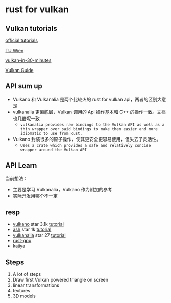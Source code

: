 # rust for vulkan

## Vulkan tutorials

[official tutorials](https://vulkan-tutorial.com/)

[TU Wien](https://www.youtube.com/watch?v=tLwbj9qys18&list=PLmIqTlJ6KsE1Jx5HV4sd2jOe3V1KMHHgn&index=1)

[vulkan-in-30-minutes](https://renderdoc.org/vulkan-in-30-minutes.html)

[Vulkan Guide](https://vkguide.dev/docs/chapter-1/vulkan_command_flow/)

## API sum up

- Vulkano 和 Vulkanalia 是两个比较火的 rust for vulkan api，两者的区别大意是
- vulkanalia 更偏底层，Vulkan 调用的 Api 操作基本和 C++ 的操作一致。文档也几倍呢一致
  - `vulkanalia provides raw bindings to the Vulkan API as well as a thin wrapper over said bindings to make them easier and more idiomatic to use from Rust. `
- Vulkano 封装很多的原子操作，使其更安全更容易使用，但失去了灵活性。
  - `Uses a crate which provides a safe and relatively concise wrapper around the Vulkan API`

## API Learn

当前想法：
- 主要是学习 Vulkanalia，Vulkano 作为附加的参考
- 实际开发用哪个不一定

## resp

- [vulkano](https://github.com/vulkano-rs/vulkano) star 3.1k [tutorial](https://github.com/bwasty/vulkan-tutorial-rs)
- [ash](https://github.com/ash-rs/ash) star 1k [tutorial](https://github.com/unknownue/vulkan-tutorial-rust)
- [vulkanalia](https://github.com/KyleMayes/vulkanalia) star 27 [tutorial](https://kylemayes.github.io/vulkanalia/introduction.html)
- [rust-gpu](https://github.com/EmbarkStudios/rust-gpu)
- [kajiya](https://github.com/embarkstudios/kajiya/)

## Steps

1. A lot of steps
2. Draw first Vulkan powered triangle on screen
3. linear transformations
4. textures
5. 3D models
